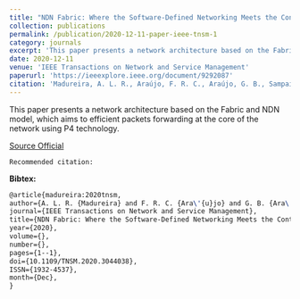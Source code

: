 ```yaml
---
title: "NDN Fabric: Where the Software-Defined Networking Meets the Content-Centric Model"
collection: publications
permalink: /publication/2020-12-11-paper-ieee-tnsm-1
category: journals
excerpt: 'This paper presents a network architecture based on the Fabric and NDN model, which aims to efficient packets forwarding at the core of the network using P4 technology.'
date: 2020-12-11
venue: 'IEEE Transactions on Network and Service Management'
paperurl: 'https://ieeexplore.ieee.org/document/9292087'
citation: 'Madureira, A. L. R., Araújo, F. R. C., Araújo, G. B., Sampaio, L. N. (2020). &quot;NDN Fabric: Where the Software-Defined Networking Meets the Content-Centric Model.&quot; <i>In IEEE Transactions on Network and Service Management</i>. (pp. 1-1). IEEE.'
---
```

This paper presents a network architecture based on the Fabric and NDN model, which aims to efficient packets forwarding at the core of the network using P4 technology.

[Source Official](https://doi.org/10.1109/TNSM.2020.3044038)

`Recommended citation:`

**Bibtex:**

```tex
@article{madureira:2020tnsm,
author={A. L. R. {Madureira} and F. R. C. {Ara\'{u}jo} and G. B. {Ara\'{u}jo} and L. N. {Sampaio}},
journal={IEEE Transactions on Network and Service Management},
title={NDN Fabric: Where the Software-Defined Networking Meets the Content-Centric Model},
year={2020},
volume={},
number={},
pages={1--1},
doi={10.1109/TNSM.2020.3044038},
ISSN={1932-4537},
month={Dec},
}
```
